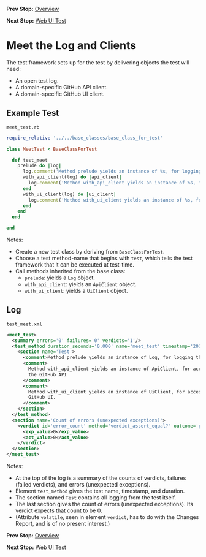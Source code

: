 <!--- GENERATED FILE, DO NOT EDIT --->
**Prev Stop:** [Overview](./Overview.md#overview)

**Next Stop:** [Web UI Test](./WebUi.md#web-ui-test)


# Meet the Log and Clients

The test framework sets up for the test by delivering objects the test will need:

- An open test log.
- A domain-specific GitHub API client.
- A domain-specific GitHub UI client.

## Example Test

<code>meet_test.rb</code>
```ruby
require_relative '../../base_classes/base_class_for_test'

class MeetTest < BaseClassForTest

  def test_meet
    prelude do |log|
      log.comment('Method prelude yields an instance of %s, for logging the test.' % log.class.name)
      with_api_client(log) do |api_client|
        log.comment('Method with_api_client yields an instance of %s, for accessing the GitHub API' % api_client.class.name)
      end
      with_ui_client(log) do |ui_client|
        log.comment('Method with_ui_client yields an instance of %s, for accessing the GitHub UI.' % ui_client.class.name)
      end
    end
  end

end
```

Notes:

- Create a new test class by deriving from `BaseClassForTest`.
- Choose a test method-name that begins with `test`, which tells the test framework that it can be executed at test-time.
- Call methods inherited from the base class:
  - `prelude`:  yields a `Log` object.
  - `with_api_client`:  yields an `ApiClient` object.
  - `with_ui_client`:  yields a `UiClient` object.

## Log

<code>test_meet.xml</code>
```xml
<meet_test>
  <summary errors='0' failures='0' verdicts='1'/>
  <test_method duration_seconds='0.000' name='meet_test' timestamp='2018-01-04-Thu-12.29.53.511'>
    <section name='Test'>
      <comment>Method prelude yields an instance of Log, for logging the test.</comment>
      <comment>
        Method with_api_client yields an instance of ApiClient, for accessing
        the GitHub API
      </comment>
      <comment>
        Method with_ui_client yields an instance of UiClient, for accessing the
        GitHub UI.
      </comment>
    </section>
  </test_method>
  <section name='Count of errors (unexpected exceptions)'>
    <verdict id='error_count' method='verdict_assert_equal?' outcome='passed' volatile='true'>
      <exp_value>0</exp_value>
      <act_value>0</act_value>
    </verdict>
  </section>
</meet_test>
```

Notes:

- At the top of the log is a summary of the counts of verdicts, failures (failed verdicts), and errors (unexpected exceptions).
- Element `test_method` gives the test name, timestamp, and duration.
- The section named `Test` contains all logging from the test itself.
- The last section gives the count of errors (unexpected exceptions).  Its verdict expects that count to be 0.
- (Attribute `volatile`, seen in element `verdict`, has to do with the Changes Report, and is of no present interest.)

**Prev Stop:** [Overview](./Overview.md#overview)

**Next Stop:** [Web UI Test](./WebUi.md#web-ui-test)

